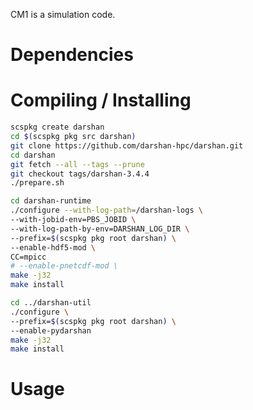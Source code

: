 CM1 is a simulation code.

# Dependencies

# Compiling / Installing

```bash
scspkg create darshan
cd $(scspkg pkg src darshan)
git clone https://github.com/darshan-hpc/darshan.git
cd darshan
git fetch --all --tags --prune
git checkout tags/darshan-3.4.4
./prepare.sh

cd darshan-runtime
./configure --with-log-path=/darshan-logs \
--with-jobid-env=PBS_JOBID \
--with-log-path-by-env=DARSHAN_LOG_DIR \
--prefix=$(scspkg pkg root darshan) \
--enable-hdf5-mod \
CC=mpicc
# --enable-pnetcdf-mod \
make -j32
make install

cd ../darshan-util
./configure \
--prefix=$(scspkg pkg root darshan) \
--enable-pydarshan
make -j32
make install
```

# Usage

```bash
```